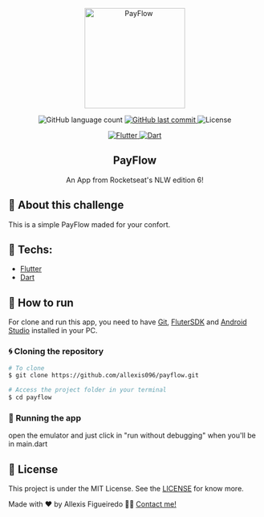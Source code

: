 <p align="center"><img alt="PayFlow" src="https://imgur.com/z7NEDzX.png" width="200" /></p>

<p align="center">

<img alt="GitHub language count" src="https://img.shields.io/github/languages/count/allexis096/payflow">

<a href="https://github.com/allexis096/payflow/graphs/commit-activity">
    <img alt="GitHub last commit" src="https://img.shields.io/github/last-commit/allexis096/payflow?color=blue%22">
</a>

<img alt="License" src="https://img.shields.io/badge/license-MIT-brightgreen?color=blue">
</p>

<p align="center">

<a href="https://flutter.dev/">
  <img alt="Flutter" src="https://img.shields.io/static/v1?color=blue&label=Flutter&message= &?style=plastic&logo=Flutter">
</a>

<a href="https://dart.dev/">
  <img alt="Dart" src="https://img.shields.io/static/v1?color=blue&label=Dart&message= &?style=plastic&logo=Dart">
</a>

</p>
<h2 align="center">
  PayFlow
</h2>

<p align="center">An App from Rocketseat's NLW edition 6!</p>

## 🚀 About this challenge

This is a simple PayFlow maded for your confort.

## 🔨 Techs:

- [Flutter][flutter]
- [Dart][dart]

## 🚀 How to run

For clone and run this app, you need to have [Git](https://git-scm.com), [FluterSDK][fluttersdk] and [Android Studio][androidstudio] installed in your PC.

### 🌀 Cloning the repository

```bash
# To clone
$ git clone https://github.com/allexis096/payflow.git

# Access the project folder in your terminal
$ cd payflow
```

### 🧭 Running the app

open the emulator and just click in "run without debugging" when you'll be in main.dart

## 📝 License

This project is under the MIT License. See the [LICENSE][license] for know more.

Made with ❤️ by Allexis Figueiredo 👋🏽 [Contact me!](https://www.linkedin.com/in/allexis-figueiredo/)

[license]: https://opensource.org/licenses/MIT
[flutter]: https://flutter.dev/
[dart]: https://dart.dev/
[fluttersdk]: https://flutter.dev/docs/get-started/install
[androidstudio]: https://developer.android.com/studio
